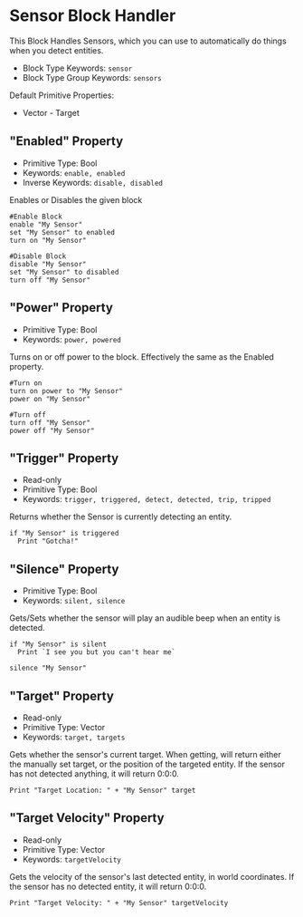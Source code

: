 ﻿# Sensor Block Handler
This Block Handles Sensors, which you can use to automatically do things when you detect entities.

* Block Type Keywords: ```sensor```
* Block Type Group Keywords: ```sensors```

Default Primitive Properties:
* Vector - Target

## "Enabled" Property
* Primitive Type: Bool
* Keywords: ```enable, enabled```
* Inverse Keywords: ```disable, disabled```

Enables or Disables the given block

```
#Enable Block
enable "My Sensor"
set "My Sensor" to enabled
turn on "My Sensor"

#Disable Block
disable "My Sensor"
set "My Sensor" to disabled
turn off "My Sensor"
```

## "Power" Property
* Primitive Type: Bool
* Keywords: ```power, powered```

Turns on or off power to the block.  Effectively the same as the Enabled property.

```
#Turn on
turn on power to "My Sensor"
power on "My Sensor"

#Turn off
turn off "My Sensor"
power off "My Sensor"
```

## "Trigger" Property
* Read-only
* Primitive Type: Bool
* Keywords: ```trigger, triggered, detect, detected, trip, tripped```

Returns whether the Sensor is currently detecting an entity.

```
if "My Sensor" is triggered
  Print "Gotcha!"
```

## "Silence" Property
* Primitive Type: Bool
* Keywords: ```silent, silence```

Gets/Sets whether the sensor will play an audible beep when an entity is detected.

```
if "My Sensor" is silent
  Print `I see you but you can't hear me`

silence "My Sensor"
```

## "Target" Property
* Read-only
* Primitive Type: Vector
* Keywords: ```target, targets```

Gets whether the sensor's current target.  When getting, will return either the manually set target, or the position of the targeted entity.  If the sensor has not detected anything, it will return 0:0:0.

```
Print "Target Location: " + "My Sensor" target
```

## "Target Velocity" Property
* Read-only
* Primitive Type: Vector
* Keywords: ```targetVelocity```

Gets the velocity of the sensor's last detected entity, in world coordinates.  If the sensor has no detected entity, it will return 0:0:0.

```
Print "Target Velocity: " + "My Sensor" targetVelocity
```